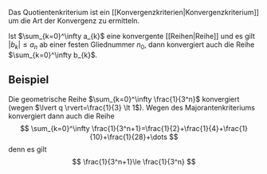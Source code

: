 Das Quotientenkriterium ist ein [[Konvergenzkriterien|Konvergenzkriterium]] um die Art der Konvergenz zu ermitteln.

Ist $\sum_{k=0}^\infty a_{k}$ eine konvergente [[Reihen|Reihe]] und es gilt $\lvert b_{k} \rvert \le a_{n}$ ab einer festen Gliednummer $n_{0}$, dann konvergiert auch die Reihe $\sum_{k=0}^\infty b_{k}$.

## Beispiel
Die geometrische Reihe $\sum_{k=0}^\infty \frac{1}{3^n}$ konvergiert (wegen $\lvert q \rvert=\frac{1}{3} \lt 1$).
Wegen des Majorantenkriteriums konvergiert dann auch die Reihe
$$
\sum_{k=0}^\infty \frac{1}{3^n+1}=\frac{1}{2}+\frac{1}{4}+\frac{1}{10}+\frac{1}{28}+\dots
$$
denn es gilt
$$
\frac{1}{3^n+1}\le \frac{1}{3^n}
$$

